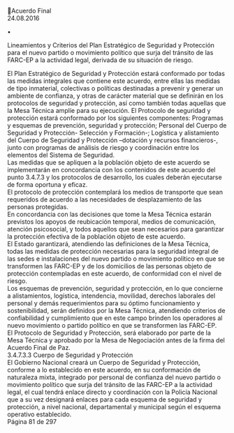 Acuerdo Final  
24.08.2016  

•

Lineamientos y Criterios del Plan Estratégico de Seguridad y Protección para el nuevo partido o 
movimiento político que surja del tránsito de las FARC-EP a la actividad legal, derivada de su 
situación de riesgo.  

El Plan Estratégico de Seguridad y Protección estará conformado por todas las medidas integrales que 
contiene  este  acuerdo,  entre  ellas  las  medidas  de  tipo  inmaterial,  colectivas  o  políticas  destinadas  a 
prevenir  y  generar  un  ambiente  de  confianza,  y  otras  de  carácter  material  que  se  definirán  en  los 
protocolos de seguridad y protección, así como también todas aquellas que la Mesa Técnica amplíe para 
su ejecución. 
El Protocolo de seguridad y protección estará conformado por los siguientes componentes:  Programas y 
esquemas  de  prevención,  seguridad  y  protección;  Personal  del  Cuerpo  de  Seguridad  y  Protección- 
Selección  y  Formación-;  Logística  y  alistamiento  del  Cuerpo  de  Seguridad  y  Protección  –dotación  y 
recursos financieros-, junto con programas de análisis de riesgo y coordinación entre los elementos del 
Sistema de Seguridad.  
Las medidas que se apliquen a la población objeto de este acuerdo se implementarán en concordancia 
con los contenidos de este acuerdo del punto 3.4.7.3 y los protocolos de desarrollo, los cuales deberán 
ejecutarse de forma oportuna y eficaz.  
El protocolo de protección contemplará los medios de transporte que sean requeridos de acuerdo a las 
necesidades de desplazamiento de las personas protegidas.  
En concordancia con las decisiones que tome la Mesa Técnica estarán previstos los apoyos de reubicación 
temporal,  medios  de  comunicación,  atención  psicosocial,  y  todos  aquellos  que  sean  necesarios  para 
garantizar la protección efectiva de la población objeto de este acuerdo.  
El Estado garantizará, atendiendo las definiciones de la Mesa Técnica, todas las medidas de protección 
necesarias para la seguridad integral de las sedes e instalaciones del nuevo partido o movimiento político 
en que se transformen las FARC-EP y de los domicilios de las personas objeto de protección contempladas 
en este acuerdo, de conformidad con el nivel de riesgo.  
Los  esquemas  de  prevención,  seguridad  y  protección,  en  lo  que  concierne  a  alistamientos,  logística, 
intendencia,  movilidad,  derechos  laborales  del  personal  y  demás  requerimientos  para  su  óptimo 
funcionamiento  y  sostenibilidad,  serán  definidos  por  la  Mesa  Técnica,  atendiendo  criterios  de 
confiabilidad y cumplimiento que en este campo brinden los operadores al nuevo movimiento o partido 
político en que se transformen las FARC-EP.  
El Protocolo de Seguridad y Protección, será elaborado por parte de la Mesa Técnica y aprobado por la 
Mesa de Negociación antes de la firma del Acuerdo Final de Paz.  
3.4.7.3.3 Cuerpo de Seguridad y Protección  
El  Gobierno  Nacional  creará  un  Cuerpo  de  Seguridad  y  Protección,  conforme  a  lo  establecido  en  este 
acuerdo, en su conformación de naturaleza mixta, integrado por personal de confianza del nuevo partido 
o  movimiento  político  que  surja  del  tránsito  de  las  FARC-EP  a  la  actividad  legal,  el  cual  tendrá  enlace 
directo  y  coordinación  con  la  Policía  Nacional  que  a  su  vez  designará  enlaces  para  cada  esquema  de 
seguridad  y  protección,  a  nivel  nacional,  departamental  y  municipal  según  el  esquema  operativo 
establecido.  
Página 81 de 297 
 

